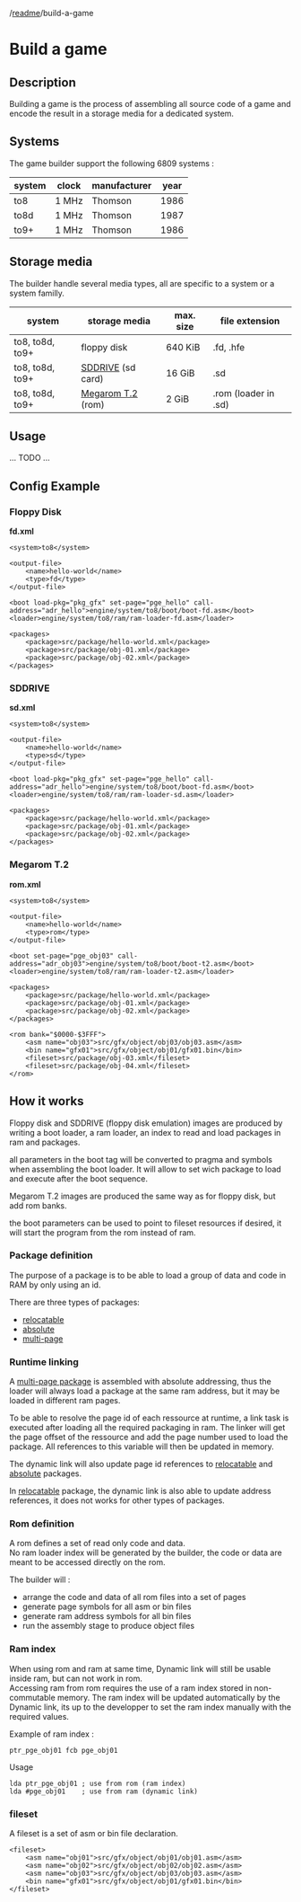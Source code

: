 /[readme]/build-a-game

Build a game
=

## Description

Building a game is the process of assembling all source code of a game and encode the result in a storage media for a dedicated system.

## Systems

The game builder support the following 6809 systems :

system|clock|manufacturer|year
-|-|-|-
to8|1 MHz|Thomson|1986
to8d|1 MHz|Thomson|1987
to9+|1 MHz|Thomson|1986

## Storage media

The builder handle several media types, all are specific to a system or a system familly.

system|storage media|max. size|file extension
-|-|-|-
to8, to8d, to9+|floppy disk|640 KiB|.fd, .hfe
to8, to8d, to9+|[SDDRIVE] (sd card)|16 GiB|.sd
to8, to8d, to9+|[Megarom T.2] (rom)|2 GiB|.rom (loader in .sd)

## Usage

... TODO ...

## Config Example

### Floppy Disk

**fd.xml**

    <system>to8</system>
    
    <output-file>
        <name>hello-world</name>
        <type>fd</type>
    </output-file>
    
    <boot load-pkg="pkg_gfx" set-page="pge_hello" call-address="adr_hello">engine/system/to8/boot/boot-fd.asm</boot>
    <loader>engine/system/to8/ram/ram-loader-fd.asm</loader>
    
    <packages>
        <package>src/package/hello-world.xml</package>
        <package>src/package/obj-01.xml</package>
        <package>src/package/obj-02.xml</package>
    </packages>

### SDDRIVE

**sd.xml**

    <system>to8</system>
    
    <output-file>
        <name>hello-world</name>
        <type>sd</type>
    </output-file>
    
    <boot load-pkg="pkg_gfx" set-page="pge_hello" call-address="adr_hello">engine/system/to8/boot/boot-fd.asm</boot>
    <loader>engine/system/to8/ram/ram-loader-sd.asm</loader>
    
    <packages>
        <package>src/package/hello-world.xml</package>
        <package>src/package/obj-01.xml</package>
        <package>src/package/obj-02.xml</package>
    </packages>

### Megarom T.2

**rom.xml**

    <system>to8</system>
    
    <output-file>
        <name>hello-world</name>
        <type>rom</type>
    </output-file>
    
    <boot set-page="pge_obj03" call-address="adr_obj03">engine/system/to8/boot/boot-t2.asm</boot>
    <loader>engine/system/to8/ram/ram-loader-t2.asm</loader>
    
    <packages>
        <package>src/package/hello-world.xml</package>
        <package>src/package/obj-01.xml</package>
        <package>src/package/obj-02.xml</package>
    </packages>

    <rom bank="$0000-$3FFF">
        <asm name="obj03">src/gfx/object/obj03/obj03.asm</asm>
        <bin name="gfx01">src/gfx/object/obj01/gfx01.bin</bin>
        <fileset>src/package/obj-03.xml</fileset>
        <fileset>src/package/obj-04.xml</fileset>
    </rom>

## How it works

Floppy disk and SDDRIVE (floppy disk emulation) images are produced by writing a boot loader, a ram loader, an index to read and load packages in ram and packages.

all parameters in the boot tag will be converted to pragma and symbols when assembling the boot loader. It will allow to set wich package to load and execute after the boot sequence.

Megarom T.2 images are produced the same way as for floppy disk, but add rom banks.

the boot parameters can be used to point to fileset resources if desired, it will start the program from the rom instead of ram.

### Package definition

The purpose of a package is to be able to load a group of data and code in RAM by only using an id.

There are three types of packages:
- [relocatable][package-relocatable]
- [absolute][package-absolute]
- [multi-page][package-multi-page]

### Runtime linking
A [multi-page package][package-multi-page] is assembled with absolute addressing, thus the loader will always load a package at the same ram address, but it may be loaded in different ram pages.  

To be able to resolve the page id of each ressource at runtime, a link task is executed after loading all the required packaging in ram. The linker will get the page offset of the ressource and add the page number used to load the package. All references to this variable will then be updated in memory.

The dynamic link will also update page id references to [relocatable][package-relocatable] and [absolute][package-absolute] packages.

In [relocatable][package-relocatable] package, the dynamic link is also able to update address references, it does not works for other types of packages.

### Rom definition

A rom defines a set of read only code and data.  
No ram loader index will be generated by the builder, the code or data are meant to be accessed directly on the rom.

The builder will :
- arrange the code and data of all rom files into a set of pages
- generate page symbols for all asm or bin files
- generate ram address symbols for all bin files
- run the assembly stage to produce object files

### Ram index
When using rom and ram at same time, Dynamic link will still be usable inside ram, but can not work in rom.  
Accessing ram from rom requires the use of a ram index stored in non-commutable memory. The ram index will be updated automatically by the Dynamic link, its up to the developper to set the ram index manually with the required values.

Example of ram index :

    ptr_pge_obj01 fcb pge_obj01

Usage

    lda ptr_pge_obj01 ; use from rom (ram index)
    lda #pge_obj01    ; use from ram (dynamic link)

### fileset

A fileset is a set of asm or bin file declaration.

    <fileset>
        <asm name="obj01">src/gfx/object/obj01/obj01.asm</asm>
        <asm name="obj02">src/gfx/object/obj02/obj02.asm</asm>
        <asm name="obj03">src/gfx/object/obj03/obj03.asm</asm>
        <bin name="gfx01">src/gfx/object/obj01/gfx01.bin</bin>
    </fileset>

[SDDRIVE]: http://dcmoto.free.fr/bricolage/sddrive/index.html
[Megarom T.2]: https://megarom.forler.ch/fr/
[package-relocatable]: package-relocatable.md
[package-absolute]: package-absolute.md
[package-multi-page]: package-multi-page.md

[readme]: ../readme.md
[build-a-game]: build-a-game.md